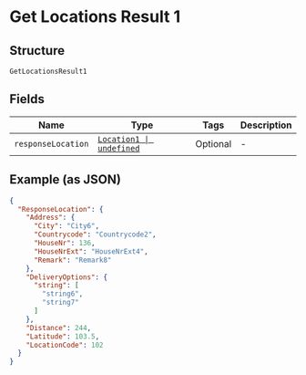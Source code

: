 
# Get Locations Result 1

## Structure

`GetLocationsResult1`

## Fields

| Name | Type | Tags | Description |
|  --- | --- | --- | --- |
| `responseLocation` | [`Location1 \| undefined`](../../doc/models/location-1.md) | Optional | - |

## Example (as JSON)

```json
{
  "ResponseLocation": {
    "Address": {
      "City": "City6",
      "Countrycode": "Countrycode2",
      "HouseNr": 136,
      "HouseNrExt": "HouseNrExt4",
      "Remark": "Remark8"
    },
    "DeliveryOptions": {
      "string": [
        "string6",
        "string7"
      ]
    },
    "Distance": 244,
    "Latitude": 103.5,
    "LocationCode": 102
  }
}
```

